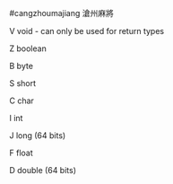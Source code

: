 #cangzhoumajiang
滄州麻將

V	void - can only be used for return types

Z	boolean

B	byte

S	short

C	char

I	int

J	long (64 bits)

F	float

D	double (64 bits)
